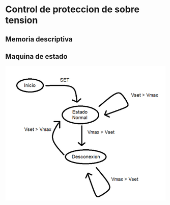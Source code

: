 # Control de proteccion de sobre tension

## Memoria descriptiva


## Maquina de estado 
![Mauqina de estado](https://github.com/Dishi001/Control-de-protecci-n-de-sobre-tensi-n/blob/main/Maquina%20de%20estado.png)

